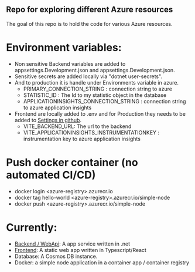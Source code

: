 ## Repo for exploring different Azure resources
The goal of this repo is to hold the code for various Azure resources.

# Environment variables:
- Non sensitive Backend variables are added to appsettings.Development.json and appsettings.Development.json.
- Sensitive secrets are added locally via "dotnet user-secrets".
- And to production it is handle under Environments variable in azure.
    - PRIMARY_CONNECTION_STRING : connection string to azure
    - STATISTIC_ID :  The Id to my statistic object in the database
    - APPLICATIONINSIGHTS_CONNECTION_STRING : connection string to azure application insights
- Frontend are locally added to .env and for Production they needs to be added to [Settings in github](https://github.com/eriktoger/learn_azure/settings/environments).
    - VITE_BACKEND_URL: The url to the backend
    - VITE_APPLICATIONINSIGHTS_INSTRUMENTATIONKEY : instrumentation key to azure application insights


# Push docker container (no automated CI/CD)
 - docker login \<azure-registry>.azurecr.io
 - docker tag hello-world \<azure-registry>.azurecr.io/simple-node
 - docker push \<azure-registry>.azurecr.io/simple-node

# Currently:
- [Backend / WebApi](https://etogerbackend.azurewebsites.net): A app service written in .net
- [Frontend](https://witty-wave-01133fe0f.5.azurestaticapps.net/): A static web app written in Typescript/React
- Database: A Cosmos DB instance.
- Docker: a simple node application in a container app / container registry